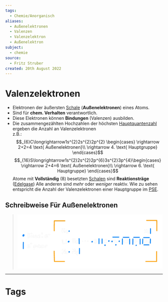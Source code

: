 ```yaml
---
tags:
  - Chemie/Anorganisch
aliases:
  - Außenelektronen
  - Valenzen
  - Valenzelektron
  - Außenelektron
subject:
  - chemie
source:
  - Fritz Struber
created: 20th August 2022
---
```


# Valenzelektronen

- Elektronen der äußersten [Schale](Orbitalmodell.md) (**Außenelektronen**) eines Atoms.
- Sind für **chem. Verhalten** verantwortlich.
- Diese Elektronen können **Bindungen** (Valenzen) ausbilden. 
- Die zusammengezählten Hochzahlen der höchsten [Hauptquantenzahl](Orbitalmodell.md) ergeben die Anzahl an Valenzelektronen  
z.B.:
$$_{6}C\longrightarrow1s^{2}2s^{2}2p^{2} \begin{cases}
\rightarrow 2+2=4 \text{ Außenelektronen}\\
\rightarrow 4. \text{ Hauptgruppe}
\end{cases}$$
$$_{16}S\longrightarrow1s^{2}2s^{2}2p^{6}3s^{2}3p^{4}\begin{cases}
\rightarrow 2+4=6 \text{ Außenelektronen}\\
\rightarrow 6. \text{ Hauptgruppe}
\end{cases}$$
Atome mit **Vollständig** (8) besetzten [Schalen](Orbitalmodell.md) sind **Reaktionsträge** ([Edelgase](https://de.wikipedia.org/wiki/Edelgase))
Alle anderen sind *mehr* oder *weniger* reaktiv.
Wie zu sehen entspricht die Anzahl der Valenzelektronen einer Hauptgruppe im [PSE](Periodensystem%20der%20Elemente.md).

## Schreibweise Für Außenelektronen
>![450](assets/psee-schreibw.png)

---
# Tags
